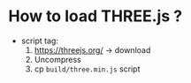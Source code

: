 # How to load THREE.js ?

- script tag:
  1. https://threejs.org/ -> download
  2. Uncompress
  3. cp `build/three.min.js` script
